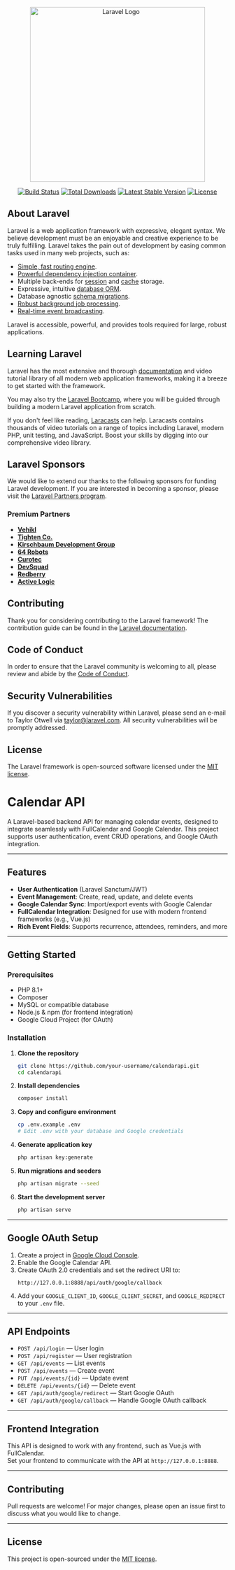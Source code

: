<p align="center"><a href="https://laravel.com" target="_blank"><img src="https://raw.githubusercontent.com/laravel/art/master/logo-lockup/5%20SVG/2%20CMYK/1%20Full%20Color/laravel-logolockup-cmyk-red.svg" width="400" alt="Laravel Logo"></a></p>

<p align="center">
<a href="https://github.com/laravel/framework/actions"><img src="https://github.com/laravel/framework/workflows/tests/badge.svg" alt="Build Status"></a>
<a href="https://packagist.org/packages/laravel/framework"><img src="https://img.shields.io/packagist/dt/laravel/framework" alt="Total Downloads"></a>
<a href="https://packagist.org/packages/laravel/framework"><img src="https://img.shields.io/packagist/v/laravel/framework" alt="Latest Stable Version"></a>
<a href="https://packagist.org/packages/laravel/framework"><img src="https://img.shields.io/packagist/l/laravel/framework" alt="License"></a>
</p>

## About Laravel

Laravel is a web application framework with expressive, elegant syntax. We believe development must be an enjoyable and creative experience to be truly fulfilling. Laravel takes the pain out of development by easing common tasks used in many web projects, such as:

- [Simple, fast routing engine](https://laravel.com/docs/routing).
- [Powerful dependency injection container](https://laravel.com/docs/container).
- Multiple back-ends for [session](https://laravel.com/docs/session) and [cache](https://laravel.com/docs/cache) storage.
- Expressive, intuitive [database ORM](https://laravel.com/docs/eloquent).
- Database agnostic [schema migrations](https://laravel.com/docs/migrations).
- [Robust background job processing](https://laravel.com/docs/queues).
- [Real-time event broadcasting](https://laravel.com/docs/broadcasting).

Laravel is accessible, powerful, and provides tools required for large, robust applications.

## Learning Laravel

Laravel has the most extensive and thorough [documentation](https://laravel.com/docs) and video tutorial library of all modern web application frameworks, making it a breeze to get started with the framework.

You may also try the [Laravel Bootcamp](https://bootcamp.laravel.com), where you will be guided through building a modern Laravel application from scratch.

If you don't feel like reading, [Laracasts](https://laracasts.com) can help. Laracasts contains thousands of video tutorials on a range of topics including Laravel, modern PHP, unit testing, and JavaScript. Boost your skills by digging into our comprehensive video library.

## Laravel Sponsors

We would like to extend our thanks to the following sponsors for funding Laravel development. If you are interested in becoming a sponsor, please visit the [Laravel Partners program](https://partners.laravel.com).

### Premium Partners

- **[Vehikl](https://vehikl.com)**
- **[Tighten Co.](https://tighten.co)**
- **[Kirschbaum Development Group](https://kirschbaumdevelopment.com)**
- **[64 Robots](https://64robots.com)**
- **[Curotec](https://www.curotec.com/services/technologies/laravel)**
- **[DevSquad](https://devsquad.com/hire-laravel-developers)**
- **[Redberry](https://redberry.international/laravel-development)**
- **[Active Logic](https://activelogic.com)**

## Contributing

Thank you for considering contributing to the Laravel framework! The contribution guide can be found in the [Laravel documentation](https://laravel.com/docs/contributions).

## Code of Conduct

In order to ensure that the Laravel community is welcoming to all, please review and abide by the [Code of Conduct](https://laravel.com/docs/contributions#code-of-conduct).

## Security Vulnerabilities

If you discover a security vulnerability within Laravel, please send an e-mail to Taylor Otwell via [taylor@laravel.com](mailto:taylor@laravel.com). All security vulnerabilities will be promptly addressed.

## License

The Laravel framework is open-sourced software licensed under the [MIT license](https://opensource.org/licenses/MIT).

# Calendar API

A Laravel-based backend API for managing calendar events, designed to integrate seamlessly with FullCalendar and Google Calendar. This project supports user authentication, event CRUD operations, and Google OAuth integration.

---

## Features

- **User Authentication** (Laravel Sanctum/JWT)
- **Event Management**: Create, read, update, and delete events
- **Google Calendar Sync**: Import/export events with Google Calendar
- **FullCalendar Integration**: Designed for use with modern frontend frameworks (e.g., Vue.js)
- **Rich Event Fields**: Supports recurrence, attendees, reminders, and more

---

## Getting Started

### Prerequisites

- PHP 8.1+
- Composer
- MySQL or compatible database
- Node.js & npm (for frontend integration)
- Google Cloud Project (for OAuth)

### Installation

1. **Clone the repository**
   ```sh
   git clone https://github.com/your-username/calendarapi.git
   cd calendarapi
   ```

2. **Install dependencies**
   ```sh
   composer install
   ```

3. **Copy and configure environment**
   ```sh
   cp .env.example .env
   # Edit .env with your database and Google credentials
   ```

4. **Generate application key**
   ```sh
   php artisan key:generate
   ```

5. **Run migrations and seeders**
   ```sh
   php artisan migrate --seed
   ```

6. **Start the development server**
   ```sh
   php artisan serve
   ```

---

## Google OAuth Setup

1. Create a project in [Google Cloud Console](https://console.cloud.google.com/).
2. Enable the Google Calendar API.
3. Create OAuth 2.0 credentials and set the redirect URI to:
   ```
   http://127.0.0.1:8888/api/auth/google/callback
   ```
4. Add your `GOOGLE_CLIENT_ID`, `GOOGLE_CLIENT_SECRET`, and `GOOGLE_REDIRECT` to your `.env` file.

---

## API Endpoints

- `POST /api/login` — User login
- `POST /api/register` — User registration
- `GET /api/events` — List events
- `POST /api/events` — Create event
- `PUT /api/events/{id}` — Update event
- `DELETE /api/events/{id}` — Delete event
- `GET /api/auth/google/redirect` — Start Google OAuth
- `GET /api/auth/google/callback` — Handle Google OAuth callback

---

## Frontend Integration

This API is designed to work with any frontend, such as Vue.js with FullCalendar.  
Set your frontend to communicate with the API at `http://127.0.0.1:8888`.

---

## Contributing

Pull requests are welcome! For major changes, please open an issue first to discuss what you would like to change.

---

## License

This project is open-sourced under the [MIT license](https://opensource.org/licenses/MIT).

